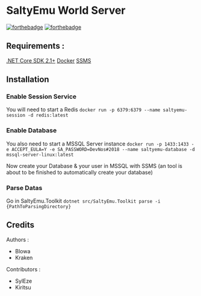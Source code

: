 # SaltyEmu World Server

[![forthebadge](http://forthebadge.com/images/badges/made-with-c-sharp.svg)](http://forthebadge.com)
[![forthebadge](http://forthebadge.com/images/badges/built-with-love.svg)](http://forthebadge.com)


## Requirements :
[.NET Core SDK 2.1+](https://www.microsoft.com/net/download)
[Docker](https://www.docker.com/community-edition)
[SSMS](https://docs.microsoft.com/en-us/sql/ssms/download-sql-server-management-studio-ssms?view=sql-server-2017)

## Installation

### Enable Session Service
You will need to start a Redis 
`docker run -p 6379:6379 --name saltyemu-session -d redis:latest`


### Enable Database
You also need to start a MSSQL Server instance
`docker run -p 1433:1433 -e ACCEPT_EULA=Y -e SA_PASSWORD=DevNos#2018 --name saltyemu-database -d mssql-server-linux:latest`

Now create your Database & your user in MSSQL with SSMS (an tool is about to be finished to automatically create your database)

### Parse Datas

Go in SaltyEmu.Toolkit
`dotnet src/SaltyEmu.Toolkit parse -i {PathToParsingDirectory}`



## Credits
Authors : 
- Blowa
- Kraken


Contributors :
- SylEze
- Kiritsu
